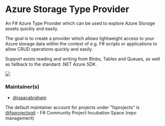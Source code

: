 Azure Storage Type Provider
===========================

An F# Azure Type Provider which can be used to explore Azure Storage assets quickly and easily.

The goal is to create a provider which allows lightweight access to your Azure storage data within the context of e.g. F# scripts or applications to allow CRUD operations quickly and easily.

Support exists reading and writing from Blobs, Tables and Queues, as well as fallback to the standard .NET Azure SDK.

![](https://ci.appveyor.com/api/projects/status/github/fsprojects/AzureStorageTypeProvider)

### Maintainer(s)

- [@isaacabraham](https://github.com/isaacabraham)

The default maintainer account for projects under "fsprojects" is [@fsprojectsgit](https://github.com/fsprojectsgit) - F# Community Project Incubation Space (repo management)
